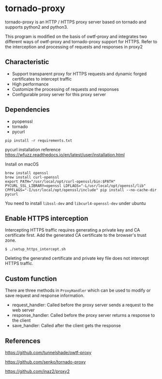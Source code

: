 # tornado-proxy

tornado-proxy is an HTTP / HTTPS proxy server based on tornado and supports python2 and python3.


This program is modified on the basis of owtf-proxy and integrates two different ways of owtf-proxy and tornado-proxy support for HTTPS.
Refer to the interception and processing of requests and responses in proxy2

## Characteristic

* Support transparent proxy for HTTPS requests and dynamic forged certificates to intercept traffic
* High performance
* Customize the processing of requests and responses
* Configurable proxy server for this proxy server

## Dependencies

* pyopenssl
* tornado
* pycurl

`pip install -r requirements.txt`

pycurl installation reference https://wfuzz.readthedocs.io/en/latest/user/installation.html

Install on macOS

```
brew install openssl
brew install curl-openssl
export PATH="/usr/local/opt/curl-openssl/bin:$PATH"
PYCURL_SSL_LIBRARY=openssl LDFLAGS="-L/usr/local/opt/openssl/lib" CPPFLAGS="-I/usr/local/opt/openssl/include" pip install --no-cache-dir pycurl
```

You need to install `libssl-dev` and `libcurl4-openssl-dev` under ubuntu

## Enable HTTPS interception

Intercepting HTTPS traffic requires generating a private key and CA certificate first. Add the generated CA certificate to the browser's trust zone.

`$ ./setup_https_intercept.sh`

Deleting the generated certificate and private key file does not intercept HTTPS traffic.

## Custom function

There are three methods in `ProxyHandler` which can be used to modify or save request and response information.

* request_handler: Called before the proxy server sends a request to the web server
* response_handler: Called before the proxy server returns a response to the client
* save_handler: Called after the client gets the response


## References

https://github.com/tunnelshade/owtf-proxy

https://github.com/senko/tornado-proxy

https://github.com/inaz2/proxy2
